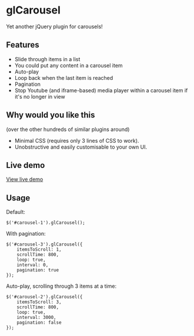 glCarousel
==========
Yet another jQuery plugin for carousels!

## Features
* Slide through items in a list
* You could put any content in a carousel item
* Auto-play
* Loop back when the last item is reached
* Pagination
* Stop Youtube (and iframe-based) media player within a carousel item if it's no longer in view

## Why would you like this
(over the other hundreds of similar plugins around)
* Minimal CSS (requires only 3 lines of CSS to work). 
* Unobstructive and easily customisable to your own UI.

## Live demo
[View live demo](http://mrdungx.d3net.net/github/glcarousel/demo.html)

## Usage
Default:
```
$('#carousel-1').glCarousel();
```


With pagination:
```
$('#carousel-3').glCarousel({
	itemsToScroll: 1,
	scrollTime: 800,
	loop: true,
	interval: 0,
	pagination: true
});
```


Auto-play, scrolling through 3 items at a time:
```
$('#carousel-2').glCarousel({
	itemsToScroll: 3,
	scrollTime: 800,
	loop: true,
	interval: 3000,
	pagination: false
});
```
